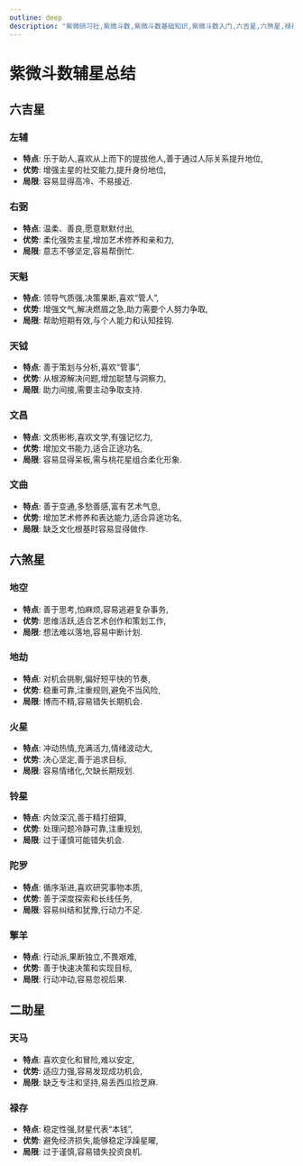 ```yaml
---
outline: deep
description: "紫微研习社,紫微斗数,紫微斗数基础知识,紫微斗数入门,六吉星,六煞星,禄存,天马."
---
```


# 紫微斗数辅星总结

## 六吉星

### 左辅

- **特点**: 乐于助人,喜欢从上而下的提拔他人,善于通过人际关系提升地位,
- **优势**: 增强主星的社交能力,提升身份地位,
- **局限**: 容易显得高冷、不易接近.

### 右弼

- **特点**: 温柔、善良,愿意默默付出,
- **优势**: 柔化强势主星,增加艺术修养和亲和力,
- **局限**: 意志不够坚定,容易帮倒忙.

### 天魁

- **特点**: 领导气质强,决策果断,喜欢“管人”,
- **优势**: 增强文气,解决燃眉之急,助力需要个人努力争取,
- **局限**: 帮助短期有效,与个人能力和认知挂钩.

### 天钺

- **特点**: 善于策划与分析,喜欢“管事”,
- **优势**: 从根源解决问题,增加聪慧与洞察力,
- **局限**: 助力间接,需要主动争取支持.

### 文昌

- **特点**: 文质彬彬,喜欢文学,有强记忆力,
- **优势**: 增加文书能力,适合正途功名,
- **局限**: 容易显得呆板,需与桃花星组合柔化形象.

### 文曲

- **特点**: 善于变通,多愁善感,富有艺术气息,
- **优势**: 增加艺术修养和表达能力,适合异途功名,
- **局限**: 缺乏文化根基时容易显得做作.

## 六煞星

### 地空

- **特点**: 善于思考,怕麻烦,容易逃避复杂事务,
- **优势**: 思维活跃,适合艺术创作和策划工作,
- **局限**: 想法难以落地,容易中断计划.

### 地劫

- **特点**: 对机会挑剔,偏好短平快的节奏,
- **优势**: 稳重可靠,注重规则,避免不当风险,
- **局限**: 博而不精,容易错失长期机会.

### 火星

- **特点**: 冲动热情,充满活力,情绪波动大,
- **优势**: 决心坚定,善于追求目标,
- **局限**: 容易情绪化,欠缺长期规划.

### 铃星

- **特点**: 内敛深沉,善于精打细算,
- **优势**: 处理问题冷静可靠,注重规划,
- **局限**: 过于谨慎可能错失机会.

### 陀罗

- **特点**: 循序渐进,喜欢研究事物本质,
- **优势**: 善于深度探索和长线任务,
- **局限**: 容易纠结和犹豫,行动力不足.

### 擎羊

- **特点**: 行动派,果断独立,不畏艰难,
- **优势**: 善于快速决策和实现目标,
- **局限**: 行动冲动,容易忽视后果.

## 二助星

### 天马

- **特点**: 喜欢变化和冒险,难以安定,
- **优势**: 适应力强,容易发现成功机会,
- **局限**: 缺乏专注和坚持,易丢西瓜捡芝麻.

### 禄存

- **特点**: 稳定性强,财星代表“本钱”,
- **优势**: 避免经济损失,能够稳定浮躁星曜,
- **局限**: 过于谨慎,容易错失投资良机.